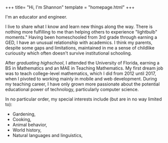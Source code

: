 +++
title= "Hi, I'm Shannon"
template = "homepage.html"
+++

I'm an educator and engineer.

I live to share what I know and learn new things along the way. There is nothing more fulfilling to me than helping others to experience "lightbulb" moments." Having been homeschooled from 3rd grade through earning a GED, I have an unusual relationship with academics. I think my parents, despite some gaps and limitations, maintained in me a sense of childlike curiousity which often doesn't survive institutional schooling.

After *graduating highschool*, I attended the University of Florida, earning a BS in Mathematics and an MAE in Teaching Mathematics. My first dream job was to teach college-level mathematics, which I did from 2012 until 2017, when I pivoted to working mainly in mobile and web development. During my teaching career, I have only grown more passionate about the potential educational power of technology, particularly computer science.

In no particular order, my special interests include (but are in no way limited to):

- Gardening,
- Cooking,
- Animal behavior,
- World history,
- Natural languages and linguistics,
